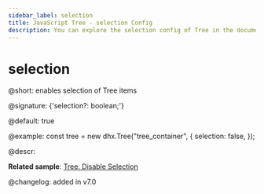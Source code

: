 ```yaml
---
sidebar_label: selection
title: JavaScript Tree - selection Config 
description: You can explore the selection config of Tree in the documentation of the DHTMLX JavaScript UI library. Browse developer guides and API reference, try out code examples and live demos, and download a free 30-day evaluation version of DHTMLX Suite 7.
---
```


# selection

@short: enables selection of Tree items

@signature: {'selection?: boolean;'}

@default: true

@example:
const tree = new dhx.Tree("tree_container", {
    selection: false,
});

@descr:

**Related sample**: [Tree. Disable Selection](https://snippet.dhtmlx.com/2x9htpke)

@changelog: added in v7.0

[comment]: # (@relatedapi: tree/api/selection/selection_enable_method.md tree/api/selection/selection_disable_method.md)

[comment]: # (@related: tree/configuration.md#selection-of-items tree/usage_selection.md)
